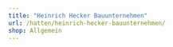 ```yaml
---
title: "Heinrich Hecker Bauunternehmen"
url: /hatten/heinrich-hecker-bauunternehmen/
shop: Allgemein
---
```

